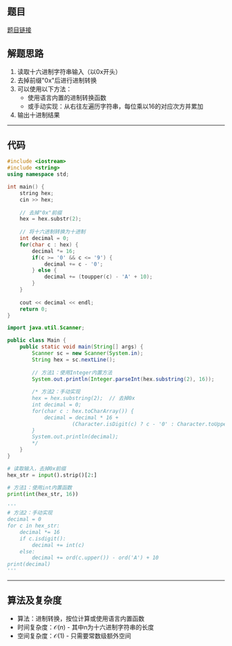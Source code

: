 ## 题目
[题目链接](https://www.nowcoder.com/practice/8f3df50d2b9043208c5eed283d1d4da6?tpId=37&tqId=36829&sourceUrl=/exam/oj&channenl=wgithub&fromPut=wgithub)

## 解题思路
1. 读取十六进制字符串输入（以0x开头）
2. 去掉前缀"0x"后进行进制转换
3. 可以使用以下方法：
   - 使用语言内置的进制转换函数
   - 或手动实现：从右往左遍历字符串，每位乘以16的对应次方并累加
4. 输出十进制结果

---

## 代码

```c++ []
#include <iostream>
#include <string>
using namespace std;

int main() {
    string hex;
    cin >> hex;
    
    // 去掉"0x"前缀
    hex = hex.substr(2);
    
    // 将十六进制转换为十进制
    int decimal = 0;
    for(char c : hex) {
        decimal *= 16;
        if(c >= '0' && c <= '9') {
            decimal += c - '0';
        } else {
            decimal += (toupper(c) - 'A' + 10);
        }
    }
    
    cout << decimal << endl;
    return 0;
}
```
```java []
import java.util.Scanner;

public class Main {
    public static void main(String[] args) {
        Scanner sc = new Scanner(System.in);
        String hex = sc.nextLine();
        
        // 方法1：使用Integer内置方法
        System.out.println(Integer.parseInt(hex.substring(2), 16));
        
        /* 方法2：手动实现
        hex = hex.substring(2);  // 去掉0x
        int decimal = 0;
        for(char c : hex.toCharArray()) {
            decimal = decimal * 16 + 
                     (Character.isDigit(c) ? c - '0' : Character.toUpperCase(c) - 'A' + 10);
        }
        System.out.println(decimal);
        */
    }
}
```
```python []
# 读取输入，去掉0x前缀
hex_str = input().strip()[2:]

# 方法1：使用int内置函数
print(int(hex_str, 16))

'''
# 方法2：手动实现
decimal = 0
for c in hex_str:
    decimal *= 16
    if c.isdigit():
        decimal += int(c)
    else:
        decimal += ord(c.upper()) - ord('A') + 10
print(decimal)
'''
```

---

## 算法及复杂度
- 算法：进制转换，按位计算或使用语言内置函数
- 时间复杂度：$\mathcal{O}(n)$ - 其中n为十六进制字符串的长度
- 空间复杂度：$\mathcal{O}(1)$ - 只需要常数级额外空间
